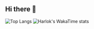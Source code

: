 ## Hi there 👋

<!--
**bagasdouzun/bagasdouzun** is a ✨ _special_ ✨ repository because its `README.md` (this file) appears on your GitHub profile.

Here are some ideas to get you started:

- 🔭 I’m currently working on ...
- 🌱 I’m currently learning ...
- 👯 I’m looking to collaborate on ...
- 🤔 I’m looking for help with ...
- 💬 Ask me about ...
- 📫 How to reach me: ...
- 😄 Pronouns: ...
- ⚡ Fun fact: ...
-->

![Top Langs](https://github-readme-stats.vercel.app/api/top-langs/?username=bagasdouzun&layout=compact)
![Harlok's WakaTime stats](https://github-readme-stats.vercel.app/api/wakatime?username=bagasdouzun\&layout=compact)
